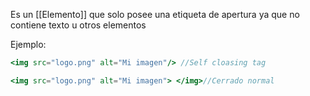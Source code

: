Es un [[Elemento]] que solo posee una etiqueta de apertura ya que no contiene texto u otros elementos

Ejemplo:

```jsx
<img src="logo.png" alt="Mi imagen"/> //Self cloasing tag

<img src="logo.png" alt="Mi imagen"> </img>//Cerrado normal 
```